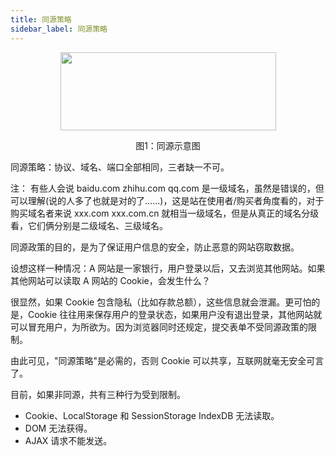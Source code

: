 ```yaml
---
title: 同源策略
sidebar_label: 同源策略
---
```


<div align="center">
    <img src="https://cosmos-x.oss-cn-hangzhou.aliyuncs.com/VKSsM4.png" width="345" height="125"/>
    <p>图1：同源示意图</p >
</div>

同源策略：协议、域名、端口全部相同，三者缺一不可。

注： 有些人会说 baidu.com zhihu.com qq.com 是一级域名，虽然是错误的，但可以理解(说的人多了也就是对的了……)，这是站在使用者/购买者角度看的，对于购买域名者来说 xxx.com xxx.com.cn 就相当一级域名，但是从真正的域名分级看，它们俩分别是二级域名、三级域名。

同源政策的目的，是为了保证用户信息的安全，防止恶意的网站窃取数据。

设想这样一种情况：A 网站是一家银行，用户登录以后，又去浏览其他网站。如果其他网站可以读取 A 网站的 Cookie，会发生什么？

很显然，如果 Cookie 包含隐私（比如存款总额），这些信息就会泄漏。更可怕的是，Cookie 往往用来保存用户的登录状态，如果用户没有退出登录，其他网站就可以冒充用户，为所欲为。因为浏览器同时还规定，提交表单不受同源政策的限制。

由此可见，"同源策略"是必需的，否则 Cookie 可以共享，互联网就毫无安全可言了。

目前，如果非同源，共有三种行为受到限制。

- Cookie、LocalStorage 和 SessionStorage IndexDB 无法读取。
- DOM 无法获得。
- AJAX 请求不能发送。
